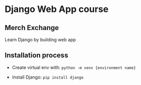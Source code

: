 # Django Web App course

## Merch Exchange

Learn Django by building web app

## Installation process

- Create virtual env with:
`python -m venv {environment name}`

- Install Django:
`pip install django`